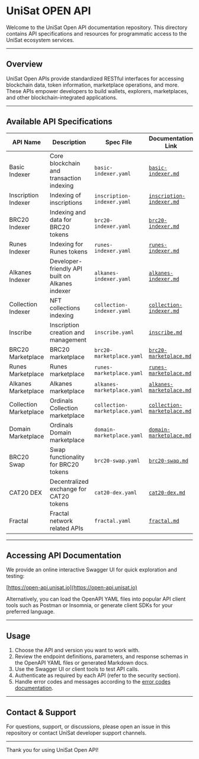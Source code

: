 # UniSat OPEN API

Welcome to the UniSat Open API documentation repository. This directory contains API specifications and resources for programmatic access to the UniSat ecosystem services.

---

## Overview

UniSat Open APIs provide standardized RESTful interfaces for accessing blockchain data, token information, marketplace operations, and more. These APIs empower developers to build wallets, explorers, marketplaces, and other blockchain-integrated applications.

---

## Available API Specifications

| API Name               | Description                                     | Spec File                     | Documentation Link                                                             |
| ---------------------- | ----------------------------------------------- | ----------------------------- | ------------------------------------------------------------------------------ |
| Basic Indexer          | Core blockchain and transaction indexing        | `basic-indexer.yaml`          | [`basic-indexer.md`](./auto-generated/docs/basic-indexer.md)                   |
| Inscription Indexer    | Indexing of inscriptions                        | `inscription-indexer.yaml`    | [`inscription-indexer.md`](./auto-generated/docs/inscription-indexer.md)       |
| BRC20 Indexer          | Indexing and data for BRC20 tokens              | `brc20-indexer.yaml`          | [`brc20-indexer.md`](./auto-generated/docs/brc20-indexer.md)                   |
| Runes Indexer          | Indexing for Runes tokens                       | `runes-indexer.yaml`          | [`runes-indexer.md`](./auto-generated/docs/runes-indexer.md)                   |
| Alkanes Indexer        | Developer-friendly API built on Alkanes indexer | `alkanes-indexer.yaml`        | [`alkanes-indexer.md`](./auto-generated/docs/alkanes-indexer.md)               |
| Collection Indexer     | NFT collections indexing                        | `collection-indexer.yaml`     | [`collection-indexer.md`](./auto-generated/docs/collection-indexer.md)         |
| Inscribe               | Inscription creation and management             | `inscribe.yaml`               | [`inscribe.md`](./auto-generated/docs/inscribe.md)                             |
| BRC20 Marketplace      | BRC20 marketplace                               | `brc20-marketplace.yaml`      | [`brc20-marketplace.md`](./auto-generated/docs/brc20-marketplace.md)           |
| Runes Marketplace      | Runes marketplace                               | `runes-marketplace.yaml`      | [`runes-marketplace.md`](./auto-generated/docs/runes-marketplace.md)           |
| Alkanes Marketplace    | Alkanes marketplace                             | `alkanes-marketplace.yaml`    | [`alkanes-marketplace.md`](./auto-generated/docs/alkanes-marketplace.md)       |
| Collection Marketplace | Ordinals Collection marketplace                 | `collection-marketplace.yaml` | [`collection-marketplace.md`](./auto-generated/docs/collection-marketplace.md) |
| Domain Marketplace     | Ordinals Domain marketplace                     | `domain-marketplace.yaml`     | [`domain-marketplace.md`](./auto-generated/docs/domain-marketplace.md)         |
| BRC20 Swap             | Swap functionality for BRC20 tokens             | `brc20-swap.yaml`             | [`brc20-swap.md`](./auto-generated/docs/brc20-swap.md)                         |
| CAT20 DEX              | Decentralized exchange for CAT20 tokens         | `cat20-dex.yaml`              | [`cat20-dex.md`](./auto-generated/docs/cat20-dex.md)                           |
| Fractal                | Fractal network related APIs                    | `fractal.yaml`                | [`fractal.md`](./auto-generated/docs/fractal.md)                               |

---

## Accessing API Documentation

We provide an online interactive Swagger UI for quick exploration and testing:

[https://open-api.unisat.io](https://open-api.unisat.io)

Alternatively, you can load the OpenAPI YAML files into popular API client tools such as Postman or Insomnia, or generate client SDKs for your preferred language.

---

## Usage

1. Choose the API and version you want to work with.
2. Review the endpoint definitions, parameters, and response schemas in the OpenAPI YAML files or generated Markdown docs.
3. Use the Swagger UI or client tools to test API calls.
4. Authenticate as required by each API (refer to the security section).
5. Handle error codes and messages according to the [error codes documentation](../errors/README.md).

---

## Contact & Support

For questions, support, or discussions, please open an issue in this repository or contact UniSat developer support channels.

---

Thank you for using UniSat Open API!
